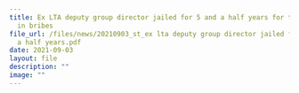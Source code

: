 ```yaml
---
title: Ex LTA deputy group director jailed for 5 and a half years for taking $1m
  in bribes
file_url: /files/news/20210903_st_ex lta deputy group director jailed for 5 and
  a half years.pdf
date: 2021-09-03
layout: file
description: ""
image: ""
---
```

